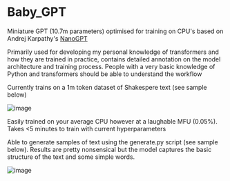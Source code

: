 # Baby_GPT
Miniature GPT (10.7m parameters) optimised for training on CPU's based on Andrej Karpathy's [NanoGPT](https://github.com/karpathy/nanoGPT)

Primarily used for developing my personal knowledge of transformers and how they are trained in practice, contains detailed annotation on the model architecture and training process. People with a very basic knowledge of Python and transformers should be able to understand the workflow

Currently trains on a 1m token dataset of Shakespere text (see sample below)

![image](https://github.com/benmcclusky/Baby_GPT/assets/121236905/92c24a42-beb6-46f2-8d80-09fdd272aed1)

Easily trained on your average CPU however at a laughable MFU (0.05%). Takes <5 minutes to train with current hyperparameters

Able to generate samples of text using the generate.py script (see sample below). Results are pretty nonsensical but the model captures the basic structure of the text and some simple words.

![image](https://github.com/benmcclusky/Baby_GPT/assets/121236905/0ba2ab09-db56-4d10-8232-9bf7932e7f65)
